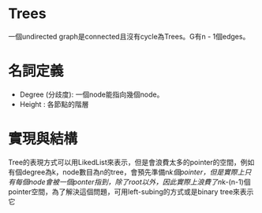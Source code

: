 
# Trees 
一個undirected graph是connected且沒有cycle為Trees。G有n - 1個edges。 
# 名詞定義
* Degree (分歧度): 一個node能指向幾個node。  
* Height : 各節點的階層

# 實現與結構
Tree的表現方式可以用LikedList來表示，但是會浪費太多的pointer的空間，例如有個degree為k，node數目為n的tree，會預先準備n*k個pointer，但是實際上只有每個node會被一個ponter指到，除了root以外，因此實際上浪費了n*k-(n-1)個pointer空間，為了解決這個問題，可用left-subing的方式或是binary tree來表示它




